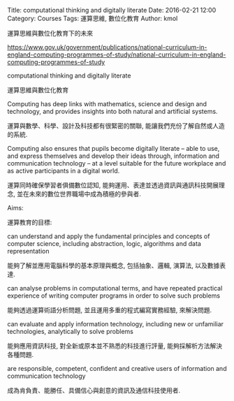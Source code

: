 Title: computational thinking and digitally literate
Date: 2016-02-21 12:00
Category: Courses
Tags: 運算思維, 數位化教育
Author: kmol

運算思維與數位化教育下的未來

<!-- PELICAN_END_SUMMARY -->

<https://www.gov.uk/government/publications/national-curriculum-in-england-computing-programmes-of-study/national-curriculum-in-england-computing-programmes-of-study>

computational thinking and digitally literate

運算思維與數位化教育

Computing has deep links with mathematics, science and design and technology, and provides insights into both natural and artificial systems.

運算與數學、科學、設計及科技都有很緊密的關聯, 能讓我們充份了解自然或人造的系統.

Computing also ensures that pupils become digitally literate – able to use, and express themselves and develop their ideas through, information and communication technology – at a level suitable for the future workplace and as active participants in a digital world.

運算同時確保學習者俱備數位認知, 能夠運用、表達並透過資訊與通訊科技開展理念, 並在未來的數位世界職場中成為積極的參與者.

Aims:

運算教育的目標:

can understand and apply the fundamental principles and concepts of computer science, including abstraction, logic, algorithms and data representation

能夠了解並應用電腦科學的基本原理與概念, 包括抽象、邏輯, 演算法, 以及數據表達.

can analyse problems in computational terms, and have repeated practical experience of writing computer programs in order to solve such problems

能夠透過運算術語分析問題, 並且運用多重的程式編寫實務經驗, 來解決問題.

can evaluate and apply information technology, including new or unfamiliar technologies, analytically to solve problems

能夠應用資訊科技, 對全新或原本並不熟悉的科技進行評量, 能夠採解析方法解決各種問題.

are responsible, competent, confident and creative users of information and communication technology

成為肯負責、能勝任、具備信心與創意的資訊及通信科技使用者.


